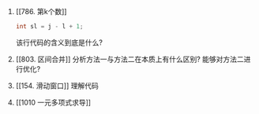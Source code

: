 1. [[786. 第k个数]]
	```cpp
	int sl = j - l + 1;
	```
	
	该行代码的含义到底是什么?

2. [[803. 区间合并]]
	分析方法一与方法二在本质上有什么区别?
	能够对方法二进行优化?

3. [[154. 滑动窗口]]
	理解代码

4. [[1010 一元多项式求导]]